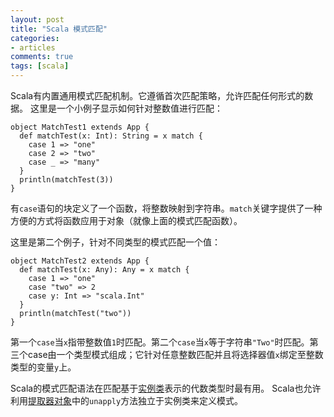 ```yaml
---
layout: post
title: "Scala 模式匹配"
categories:
- articles
comments: true
tags: [scala]
---
```


Scala有内置通用模式匹配机制。它遵循首次匹配策略，允许匹配任何形式的数据。
这里是一个小例子显示如何针对整数值进行匹配：

    object MatchTest1 extends App {
      def matchTest(x: Int): String = x match {
        case 1 => "one"
        case 2 => "two"
        case _ => "many"
      }
      println(matchTest(3))
    }

有`case`语句的块定义了一个函数，将整数映射到字符串。`match`关键字提供了一种方便的方式将函数应用于对象（就像上面的模式匹配函数）。

这里是第二个例子，针对不同类型的模式匹配一个值：

    object MatchTest2 extends App {
      def matchTest(x: Any): Any = x match {
        case 1 => "one"
        case "two" => 2
        case y: Int => "scala.Int"
      }
      println(matchTest("two"))
    }

第一个`case`当`x`指带整数值`1`时匹配。第二个`case`当`x`等于字符串`"Two"`时匹配。第三个case由一个类型模式组成；它针对任意整数匹配并且将选择器值`x`绑定至整数类型的变量`y`上。

Scala的模式匹配语法在匹配基于[实例类](case-classes.html)表示的代数类型时最有用。
Scala也允许利用[提取器对象](extractor-objects.html)中的`unapply`方法独立于实例类来定义模式。
